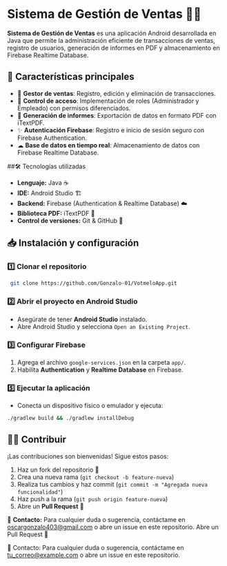 # Sistema de Gestión de Ventas 💼📅

**Sistema de Gestión de Ventas** es una aplicación Android desarrollada en Java que permite la administración eficiente de transacciones de ventas, registro de usuarios, generación de informes en PDF y almacenamiento en Firebase Realtime Database.

## 🚀 Características principales

- 💼 **Gestor de ventas**: Registro, edición y eliminación de transacciones.
- 🔑 **Control de acceso**: Implementación de roles (Administrador y Empleado) con permisos diferenciados.
- 📅 **Generación de informes**: Exportación de datos en formato PDF con iTextPDF.
- ✨ **Autenticación Firebase**: Registro e inicio de sesión seguro con Firebase Authentication.
- ☁ **Base de datos en tiempo real**: Almacenamiento de datos con Firebase Realtime Database.


##🛠️ Tecnologías utilizadas

- **Lenguaje:** Java ☕
- **IDE:** Android Studio 🏗️
- **Backend:** Firebase (Authentication & Realtime Database) ☁️
- **Biblioteca PDF:** iTextPDF 📅
- **Control de versiones:** Git & GitHub 🔗

## 📥 Instalación y configuración

### 1️⃣ Clonar el repositorio
```bash
 git clone https://github.com/Gonzalo-01/VotmeloApp.git
```

### 2️⃣ Abrir el proyecto en Android Studio
- Asegúrate de tener **Android Studio** instalado.
- Abre Android Studio y selecciona `Open an Existing Project`.

### 3️⃣ Configurar Firebase
1. Agrega el archivo `google-services.json` en la carpeta `app/`.
2. Habilita **Authentication** y **Realtime Database** en Firebase.

### 5️⃣ Ejecutar la aplicación
- Conecta un dispositivo físico o emulador y ejecuta:
```bash
./gradlew build && ./gradlew installDebug
```

## 👨‍💻 Contribuir
¡Las contribuciones son bienvenidas! Sigue estos pasos:
1. Haz un fork del repositorio 🍴
2. Crea una nueva rama (`git checkout -b feature-nueva`)
3. Realiza tus cambios y haz commit (`git commit -m "Agregada nueva funcionalidad"`)
4. Haz push a la rama (`git push origin feature-nueva`)
5. Abre un **Pull Request** 🚀


📧 **Contacto:** Para cualquier duda o sugerencia, contáctame en oscargonzalo403@gmail.com o abre un issue en este repositorio.
Abre un Pull Request 🚀

📧 Contacto: Para cualquier duda o sugerencia, contáctame en tu_correo@example.com o abre un issue en este repositorio.

